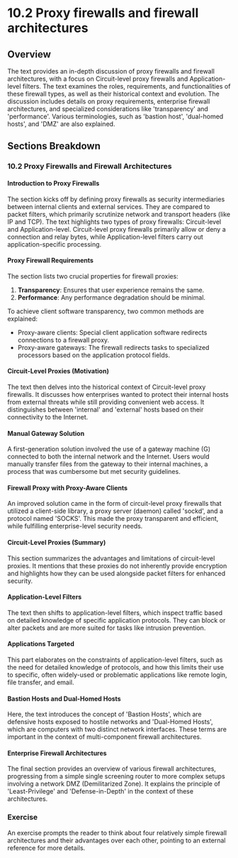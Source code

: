 # 10.2 Proxy firewalls and firewall architectures

## Overview
The text provides an in-depth discussion of proxy firewalls and firewall architectures, with a focus on Circuit-level proxy firewalls and Application-level filters. The text examines the roles, requirements, and functionalities of these firewall types, as well as their historical context and evolution. The discussion includes details on proxy requirements, enterprise firewall architectures, and specialized considerations like 'transparency' and 'performance'. Various terminologies, such as 'bastion host', 'dual-homed hosts', and 'DMZ' are also explained.

## Sections Breakdown

### 10.2 Proxy Firewalls and Firewall Architectures

#### Introduction to Proxy Firewalls
The section kicks off by defining proxy firewalls as security intermediaries between internal clients and external services. They are compared to packet filters, which primarily scrutinize network and transport headers (like IP and TCP). The text highlights two types of proxy firewalls: Circuit-level and Application-level. Circuit-level proxy firewalls primarily allow or deny a connection and relay bytes, while Application-level filters carry out application-specific processing.

#### Proxy Firewall Requirements
The section lists two crucial properties for firewall proxies:
1. **Transparency**: Ensures that user experience remains the same.
2. **Performance**: Any performance degradation should be minimal.

To achieve client software transparency, two common methods are explained:
- Proxy-aware clients: Special client application software redirects connections to a firewall proxy.
- Proxy-aware gateways: The firewall redirects tasks to specialized processors based on the application protocol fields.

#### Circuit-Level Proxies (Motivation)
The text then delves into the historical context of Circuit-level proxy firewalls. It discusses how enterprises wanted to protect their internal hosts from external threats while still providing convenient web access. It distinguishes between 'internal' and 'external' hosts based on their connectivity to the Internet.

#### Manual Gateway Solution
A first-generation solution involved the use of a gateway machine (G) connected to both the internal network and the Internet. Users would manually transfer files from the gateway to their internal machines, a process that was cumbersome but met security guidelines.

#### Firewall Proxy with Proxy-Aware Clients
An improved solution came in the form of circuit-level proxy firewalls that utilized a client-side library, a proxy server (daemon) called 'sockd', and a protocol named 'SOCKS'. This made the proxy transparent and efficient, while fulfilling enterprise-level security needs.

#### Circuit-Level Proxies (Summary)
This section summarizes the advantages and limitations of circuit-level proxies. It mentions that these proxies do not inherently provide encryption and highlights how they can be used alongside packet filters for enhanced security.

#### Application-Level Filters
The text then shifts to application-level filters, which inspect traffic based on detailed knowledge of specific application protocols. They can block or alter packets and are more suited for tasks like intrusion prevention.

#### Applications Targeted
This part elaborates on the constraints of application-level filters, such as the need for detailed knowledge of protocols, and how this limits their use to specific, often widely-used or problematic applications like remote login, file transfer, and email.

#### Bastion Hosts and Dual-Homed Hosts
Here, the text introduces the concept of 'Bastion Hosts', which are defensive hosts exposed to hostile networks and 'Dual-Homed Hosts', which are computers with two distinct network interfaces. These terms are important in the context of multi-component firewall architectures.

#### Enterprise Firewall Architectures
The final section provides an overview of various firewall architectures, progressing from a simple single screening router to more complex setups involving a network DMZ (Demilitarized Zone). It explains the principle of 'Least-Privilege' and 'Defense-in-Depth' in the context of these architectures.

### Exercise
An exercise prompts the reader to think about four relatively simple firewall architectures and their advantages over each other, pointing to an external reference for more details.
